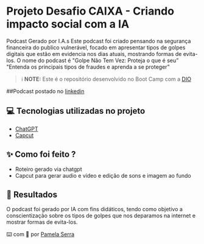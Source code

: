 # Projeto Desafio CAIXA - Criando impacto social com a IA 
Podcast Gerado por I.A.s
Este podcast foi criado pensando na segurança financeira do publico vulnerável, focado em apresentar tipos de golpes digitais que estão em evidencia nos dias atuais, mostrando formas de evita-los.
O nome do podcast é "Golpe Não Tem Vez: Proteja o que é seu” 
"Entenda os principais tipos de fraudes e aprenda a se proteger”

 > ℹ️ **NOTE:** Este é o repositório desenvolvido no Boot Camp com a [DIO](https://dio.me)

##Podcast postado no [linkedin](https://www.linkedin.com/posts/pamela-serra-226839346_caixa-diome-ia-activity-7285481986310234112-DJMA?utm_source=share&utm_medium=member_desktop)

## 💻 Tecnologias utilizadas no projeto

- [ChatGPT](https://chat.openai.com/) 
- [Capcut](https://www.capcut.com/pt-br/)

## ✨ Como foi feito ?
- Roteiro gerado via chatgpt
- Capcut para gerar audio e video e edição de sons e imagem ao fundo

  
## 🚀 Resultados
O podcast foi gerado por IA com fins didáticos, tendo como objetivo a conscientização sobre os tipos de golpes que nos deparamos na internet e mostrar formas de evita-los.

⌨️ com 💜 por [Pamela Serra](https://github.com/Pam24IA)
